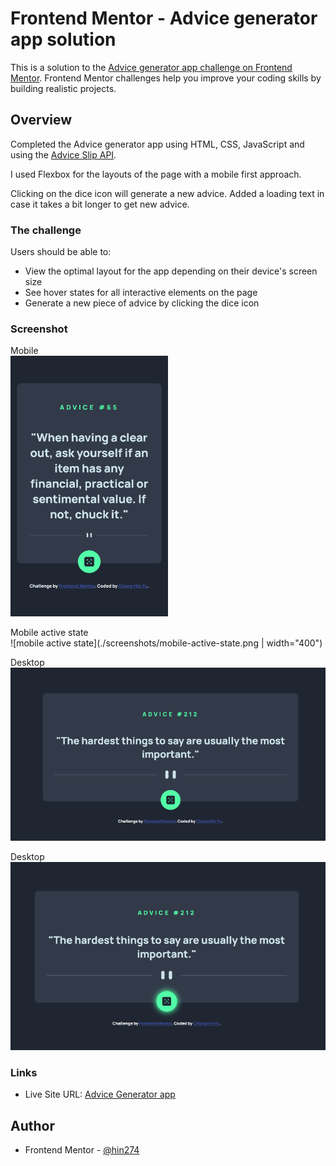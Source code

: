 # Frontend Mentor - Advice generator app solution

This is a solution to the [Advice generator app challenge on Frontend Mentor](https://www.frontendmentor.io/challenges/advice-generator-app-QdUG-13db). Frontend Mentor challenges help you improve your coding skills by building realistic projects.

## Overview

Completed the Advice generator app using HTML, CSS, JavaScript and using the [Advice Slip API](https://api.adviceslip.com).

I used Flexbox for the layouts of the page with a mobile first approach.

Clicking on the dice icon will generate a new advice. Added a loading text in case it takes a bit longer to get new advice.

### The challenge

Users should be able to:

- View the optimal layout for the app depending on their device's screen size
- See hover states for all interactive elements on the page
- Generate a new piece of advice by clicking the dice icon

### Screenshot

Mobile
<br>
<img src="./screenshots/mobile.png" width="50%">

Mobile active state
<br>
![mobile active state](./screenshots/mobile-active-state.png | width="400")

Desktop
<br>
![desktop](./screenshots/desktop.png)

Desktop
<br>
![desktop active state](./screenshots/desktop-active-state.png)

### Links

- Live Site URL: [Advice Generator app](https://hin274.github.io/advice-generator-app-main/)

## Author

- Frontend Mentor - [@hin274](https://www.frontendmentor.io/profile/Hin274)

